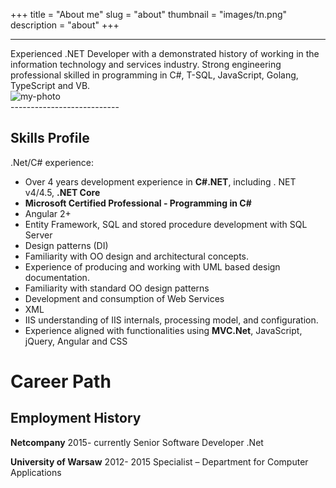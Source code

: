 +++
title = "About me"
slug = "about"
thumbnail = "images/tn.png"
description = "about"
+++


---------------------------
<div>
<div class="header">
Experienced .NET Developer with a demonstrated history of working in the information technology and services industry. Strong engineering professional skilled in programming in C#, T-SQL, JavaScript, Golang, TypeScript and VB.</div>
<div class="photo"><img src="images/my-photo.png" alt="my-photo"></div> 
</div>
---------------------------

## Skills Profile


.Net/C# experience:

* Over 4 years development experience in <b>C#.NET</b>, including . NET v4/4.5, <b>.NET Core</b>
* <b>Microsoft Certified Professional - Programming in C#</b>
* Angular 2+
* Entity Framework, SQL and stored procedure development with SQL Server
* Design patterns (DI)
* Familiarity with OO design and architectural concepts.
* Experience of producing and working with UML based design documentation.
* Familiarity with standard OO design patterns
* Development and consumption of Web Services
* XML
* IIS understanding of IIS internals, processing model, and configuration.
* Experience aligned with functionalities using <b>MVC.Net</b>, JavaScript, jQuery, Angular and CSS




# Career Path 

## Employment History 

  <b>Netcompany</b>
  2015- currently  	                    Senior Software Developer .Net  	
 
   <b>University of Warsaw</b>
  2012- 2015  	                    Specialist – Department for Computer Applications  	

